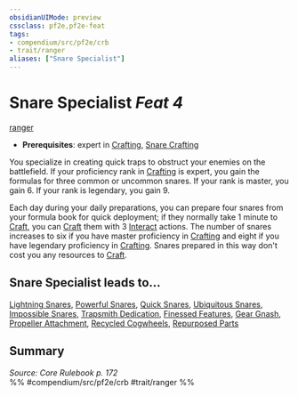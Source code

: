 ```yaml
---
obsidianUIMode: preview
cssclass: pf2e,pf2e-feat
tags:
- compendium/src/pf2e/crb
- trait/ranger
aliases: ["Snare Specialist"]
---
```

# Snare Specialist  *Feat 4*  
[ranger](/rules/traits/ranger.md)  

- **Prerequisites**: expert in [Crafting](/compendium/skills.md#Crafting), [Snare Crafting](/compendium/feats/snare-crafting.md)

You specialize in creating quick traps to obstruct your enemies on the battlefield. If your proficiency rank in [Crafting](/compendium/skills.md#Crafting) is expert, you gain the formulas for three common or uncommon snares. If your rank is master, you gain 6. If your rank is legendary, you gain 9.

Each day during your daily preparations, you can prepare four snares from your formula book for quick deployment; if they normally take 1 minute to [Craft](/rules/actions/craft.md), you can [Craft](/rules/actions/craft.md) them with 3 [Interact](/rules/actions/interact.md) actions. The number of snares increases to six if you have master proficiency in [Crafting](/compendium/skills.md#Crafting) and eight if you have legendary proficiency in [Crafting](/compendium/skills.md#Crafting). Snares prepared in this way don't cost you any resources to [Craft](/rules/actions/craft.md).

## Snare Specialist leads to...

[Lightning Snares](/compendium/feats/lightning-snares.md), [Powerful Snares](/compendium/feats/powerful-snares.md), [Quick Snares](/compendium/feats/quick-snares.md), [Ubiquitous Snares](/compendium/feats/ubiquitous-snares.md), [Impossible Snares](/compendium/feats/impossible-snares-apg.md), [Trapsmith Dedication](/compendium/feats/trapsmith-dedication-g-g.md), [Finessed Features](/compendium/feats/finessed-features-g-g.md), [Gear Gnash](/compendium/feats/gear-gnash-g-g.md), [Propeller Attachment](/compendium/feats/propeller-attachment-g-g.md), [Recycled Cogwheels](/compendium/feats/recycled-cogwheels-g-g.md), [Repurposed Parts](/compendium/feats/repurposed-parts-g-g.md)

## Summary

*Source: Core Rulebook p. 172*  
%% #compendium/src/pf2e/crb #trait/ranger %%